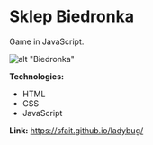 # Sklep Biedronka 
Game in JavaScript. 

![alt "Biedronka"](https://github.com/sfait/sklep-biedronka/blob/master/images/screen.png "Biedronka")

**Technologies:**
* HTML
* CSS
* JavaScript

**Link:** https://sfait.github.io/ladybug/
